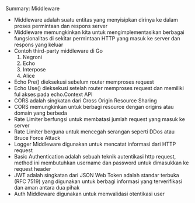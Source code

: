 Summary: Middleware

- Middleware adalah suatu entitas yang menyisipkan dirinya ke dalam proses permintaan dan respons server
- Middleware memungkinkan kita untuk mengimplementasikan berbagai fungsionalitas di sekitar permintaan HTTP yang masuk ke server dan respons yang keluar
- Contoh third-party middleware di Go
    1. Negroni
    2. Echo
    3. Interpose
    4. Alice
- Echo Pre() dieksekusi sebelum router memproses request
- Echo Use() dieksekusi setelah router memproses request dan memiliki ful akses pada echo.Context API
- CORS adalah singkatan dari Cross Origin Resource Sharing
- CORS memungkinkan untuk berbagi resource dengan origins atau domain yang berbeda
- Rate Limiter berfungsi untuk membatasi jumlah request yang masuk ke server
- Rate Limiter berguna untuk mencegah serangan seperti DDos atau Bruce Force Attack
- Logger Middleware digunakan untuk mencatat informasi dari HTTP request
- Basic Authentication adalah sebuah teknik autentikasi http request, method ini membutuhkan username dan password untuk dimasukkan ke request header
- JWT adalah singkatan dari JSON Web Token adalah standar terbuka (RFC 7519) yang digunakan untuk berbagi informasi yang terverifikasi dan aman antara dua pihak
- Auth Middleware digunakan untuk memvalidasi otentikasi user